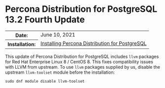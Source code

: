 # Percona Distribution for PostgreSQL 13.2 Fourth Update

<table class="docutils field-list" frame="void" rules="none">
  <colgroup>
    <col class="field-name">
    <col class="field-body">
  </colgroup>
  <tbody valign="top">
    <tr class="field-odd field">
      <th class="field-name">Date:</th>
      <td class="field-body">June 10, 2021</td>
    </tr>
    <tr class="field-even field">
      <th class="field-name">Installation:</th>
      <td class="field-body">
        <a class="reference external" href="https://www.percona.com/doc/postgresql/13/installing.html#">Installing Percona Distribution for PostgreSQL</a></td>
    </tr>
  </tbody>
</table> 


This update of Percona Distribution for PostgreSQL includes `llvm` packages for  Red Hat Enterprise Linux 8 / CentOS 8. This fixes compatibility issues with LLVM from upstream. To use ``llvm`` packages supplied by us, disable the upstream ``llvm-toolset`` module before the installation:

```
sudo dnf module disable llvm-toolset
```
